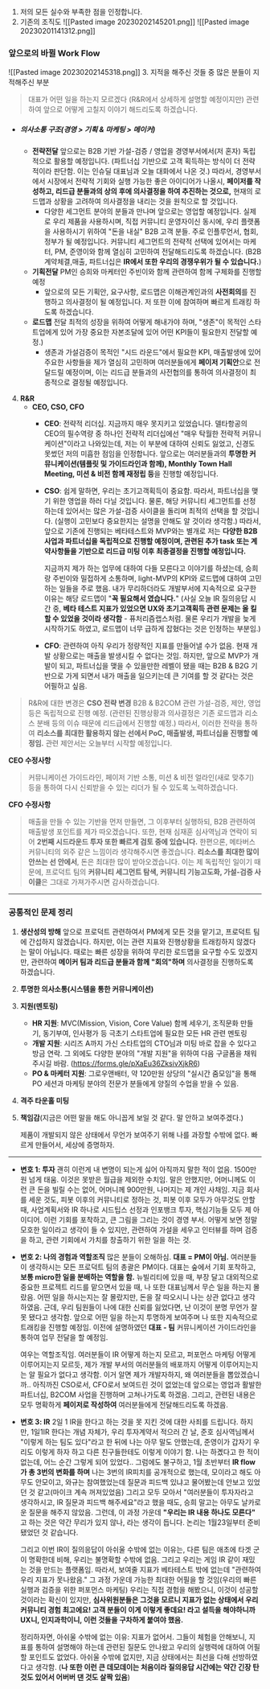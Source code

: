 1. 저의 모든 실수와 부족한 점을 인정합니다.
2. 기존의  조직도
![[Pasted image 20230202145201.png]]
![[Pasted image 20230201141312.png]]
### 앞으로의 바뀔 Work Flow
![[Pasted image 20230202145318.png]]
3. 지적을 해주신 것들 중 많은 분들이 지적해주신 부분
   > 대표가 어떤 일을 하는지 모르겠다 (R&R에서 상세하게 설명할 예정이지만) 관련하여 앞으로 어떻게 고칠지 이야기 해드리도록 하겠습니다.
   
   - ##### 의사소통 구조(경영 > 기획 & 마케팅 > 메이커)
      - **전략전달**
        앞으로는 B2B 기반 가설-검증 / 영업을 경영부서에서(저 혼자) 독립적으로 활용할 예정입니다. (파트너십 기반으로 고객 획득하는 방식이 더 전략적이라 판단함. 이는 인슈딜 대표님과 오늘 대화에서 나온 것.) 따라서, 경영부서에서 시장에서 전략적 기회와 실행 가능한 좋은 아이디어가 나올시, **페이저를 작성하고, 리드급 분들과의 상의 후에 의사결정을 하여 추진하는 것으로,** 현재의 로드맵과 상황을 고려하여 의사결정을 내리는 것을 원칙으로 할 것입니다. 
         - 다양한 세그먼트 분야의 분들과 만나며 앞으로는 영업할 예정입니다. 실제로 우리 제품을 사용하시며, 직접 커뮤니티 운영자이신 동시에, 우리 플랫폼을 사용하시기 위하여 "돈을 내실" B2B 고객 분들. 주로 인플루언서, 협회, 정부가 될 예정입니다. 커뮤니티 세그먼트의 전략적 선택에 있어서는 마케터, PM, 준영이와 함께 열심히 고민하여 전달해드리도록 하겠습니다. (B2B 계약체결,매출, 파트너십은 **IR에서 또한 우리의 경쟁우위가 될 수 있습니다.**)
      - **기획전달**
        PM인 승희와 마케터인 주빈이와 함께 관련하여 함께 구체화를 진행할 예정
         - 앞으로의 모든 기획안, 요구사항, 로드맵은 이해관계인과의 **사전회의**를 진행하고 의사결정이 될 예정입니다. 저 또한 이에 참여하며 빠르게 트래킹 하도록 하겠습니다.
      - **로드맵** 전달
        최적의 성장을 위하여 어떻게 해내가야 하며, "생존"이 목적인 스타트업에게 있어 가장 중요한 자본조달에 있어 어떤 KPI들이 필요한지 전달할 예정.)
         - 생존과 가설검증이 목적인 "시드 라운드"에서 필요한 KPI, 매출발생에 있어 주요한 사항들을 제가 열심히 고민하며 여러분들에게 **페이저 기획안**으로 전달드릴 예정이며, 이는 리드급 분들과의 사전협의를 통하여 의사결정이 최종적으로 결정될 예정입니다. 
4. **R&R**
      - **CEO, CSO, CFO**
         - **CEO**: 
           전략적 리더십. 지금까지 매우 못지키고 있었습니다. 델타항공의 CEO의 필수역량 중 하나인 전략적 리더십에선 "매우 탁월한 전략적 커뮤니케이션"이라고 나와있는데, 저는 이 부분에 대하여 신뢰도 잃었고, 신경도 못썼던 저의 미흡한 점임을 인정합니다. 앞으로는 여러분들과의 **투명한 커뮤니케이션(템플릿 및 가이드라인과 함께), Monthly Town Hall Meeting, 미션 & 비전 함께 재정립 등**을 진행할 예정입니다.
           
         - **CSO**: 
           쉽게 말하면, 우리는 초기고객획득이 중요함. 따라서, 파트너십을 맺기 위한 영업을 하러 다닐 것입니다. 물론, 해당 커뮤니티 세그먼트를 선정하는데 있어서는 많은 가설-검증 사이클을 돌리며 최적의 선택을 할 것입니다. (실행이 고민보다 중요한지는 설명을 안해도 알 것이라 생각함.) 따라서, 앞으로 기존에 진행되는 베타테스트와 MVP와는 별개로 저는 **다양한 B2B 사업과 파트너십을 독립적으로 진행할 예정이며, 관련된 추가 task 또는 계약사항들을 기반으로 리드급 미팅 이후 최종결정을 진행할 예정입니다.**
           
           지금까지 제가 하는 업무에 대하여 다들 모른다고 이야기를 하셨는데, 승희랑 주빈이와 밀접하게 소통하며, light-MVP의 KPI와 로드맵에 대하여 고민하는 일들을 주로 했음. 내가 무리하더라도 개발부서에 지속적으로 요구한 이유는 해당 로드맵이 "**꼭 필요해서 였습니다.**" (사실 오늘 IR 질의응답 시간 중, **베타 테스트 지표가 있었으면 UX와 초기고객획득 관련 문제는 올 킬 할 수 있었을 것이라 생각함** - 퓨처리즘랩스처럼. 물론 우리가 개발을 늦게 시작하기도 하였고, 로드맵이 너무 급하게 잡혔다는 것은 인정하는 부분임.)
           
         - **CFO**: 
           관련하여 아직 우리가 정량적인 지표를 만들어낼 수가 없음. 현재 개발 상황으로는 매출을 발생시킬 수 없다는 것임. 하지만, 앞으로 MVP가 개발이 되고, 파트너십을 맺을 수 있을만한 레벨이 됐을 때는 B2B & B2G 기반으로 가게 되면서 내가 매출을 일으키는데 큰 기여를 할 것 같다는 것은 어필하고 싶음. 

> R&R에 대한 변경은 
**CSO 전략 변경** 
> B2B & B2COM 관련 가설-검증, 제안, 영업 등은 독립적으로 진행 예정. (관련된 진행상황과 의사결정은 기존 로드맵과 리소스 분배 등의 이슈 때문에 리드급에서 진행할 예정.) 따라서, 이러한 전략을 통하여 **리소스를 최대한 활용하지 않는 선에서 PoC, 매출발생, 파트너십을 진행할 예정임.** 관련 제안서는 오늘부터 시작할 예정입니다.
> 
 **CEO 수정사항**
> 커뮤니케이션 가이드라인, 페이저 기반 소통, 미션 & 비전 얼라인(새로 맞추기) 등을 통하여 다시 신뢰받을 수 있는 리더가 될 수 있도록 노력하겠습니다.
> 
**CFO 수정사항**
> 매출을 만들 수 있는 기반을 먼저 만들면, 그 이후부터 실행하되, B2B 관련하여 매출발생 포인트를 제가 따오겠습니다. 또한, 현재 심재훈 심사역님과 연락이 되어 **2번째 시드라운드 투자 또한 빠르게 검토 중에 있습니다.** 한편으론, 메타버스 커뮤니티의 외주 같은 느낌이라 생각해주시면 좋겠습니다. **리소스를 최대한 많이 안쓰는 선 안에서**, 돈은 최대한 많이 받아오겠습니다. 이는 제 독립적인 일이기 때문에, 프로덕트 팀의 **커뮤니티 세그먼트 탐색, 커뮤니티 기능고도화, 가설-검증 사이클**은 그대로 가져가주시면 감사하겠습니다.

---
### 공통적인 문제 정리
1. **생산성의 방해**
   앞으로 프로덕트 관련하여서 PM에게 모든 것을 맡기고, 프로덕트 팀에 간섭하지 않겠습니다. 하지만, 이는 관련 지표와 진행상황을 트래킹하지 않겠다는 말이 아닙니다. 때로는 빠른 성장을 위하여 무리한 로드맵을 요구할 수도 있겠지만, 관련하여 **메이커 팀과 리드급 분들과 함께 "회의"하며** 의사결정을 진행하도록 하겠습니다.
2. **투명한 의사소통(시스템을 통한 커뮤니케이션)**
3. **지원(멘토링)**
   - **HR 지원**: MVC(Mission, Vision, Core Value) 함께 세우기, 조직문화 만들기, 동기부여, 인사평가 등 극초기 스타트업에 필요한 모든 HR 관련 멘토링
   - **개발 지원**: 시리즈 A까지 가신 스타트업의 CTO님과 미팅 바로 잡을 수 있다고 방금 연락. 그 외에도 다양한 분야의 "개발 지원"을 위하여 다음 구글폼을 채워주시길 바람. (https://forms.gle/pXaEu36ZksivXjkR6)
   - **PO & 마케터 지원**: 그로우앤배터, 약 120만원 상당의 "실시간 줌모임"을 통해 PO 세션과 마케팅 분야의 전문가 분들에게 양질의 수업을 받을 수 있음. 
4. **격주 타운홀 미팅**
5. **책임감**(지금은 어떤 말을 해도 아니꼽게 보일 것 같다. 말 안하고 보여주겠다.)
   
   제품이 개발되지 않은 상태에서 무언가 보여주기 위해 나를 과장할 수밖에 없다. 빠르게 만들어서, 세상에 증명하자.
---
- **변호 1: 투자**
   괜히 이런게 내 변명이 되는게 싫어 아직까지 말한 적이 없음. 1500만원 넘게 태움. 이것은 못받은 월급을 제외한 수치임. 말은 안했지만, 어머니께도 이런 큰 돈을 빌릴 수는 없어, 어머니께 900만원, 나머지는 제 개인 사채임. 지금 회사를 세운 것도, 피봇 이후의 커뮤니티로 정하는 것, 피봇 이후 모두가 아무것도 안할 때, 사업계획서와 IR 하나로 시드팁스 선정과 인포뱅크 투자, 핵심기능들 모두 제 아이디어. 이런 기회를 포착하고, 큰 그림을 그리는 것이 경영 부서. 어떻게 보면 정말 모호한 일이라고 생각이 들 수 있지만, 관련하여 가설을 세우고 인터뷰를 하며 검증을 하고, 관련 기회에서 가치를 창출하기 위한 일을 하는 것.
- **변호 2: 나의 경험과 역할조직** 
  많은 분들이 오해하심. **대표 = PM이 아님.** 여러분들이 생각하시는 모든 프로덕트 팀의 총괄은 PM이다. 대표는 숲에서 기회 포착하고, **보통 micro한 일을 분배하는 역할을 함.** 뉴빌리티에 있을 때, 부장 달고 대외적으로 중요한 프로젝트 리드를 맡으면서 있을 때, 나 또한 대표님께서 무슨 일을 하는지 몰랐음. 어떤 일을 하시는지는 잘 몰랐지만, 돈을 잘 따오시니 나는 상관 없다고 생각하였음. 근데, 우리 팀원들이 나에 대한 신뢰를 잃었다면, 난 이것이 분명 무언가 잘못 됐다고 생각함. 앞으로 어떤 일을 하는지 투명하게 보여주며 나 또한 지속적으로 트래킹을 진행할 예정임. 이전에 설명하였던 **대표 - 팀** 커뮤니케이션 가이드라인을 통하여 업무 전달을 할 예정임.
  
  여우는 역할조직임. 여러분들이 IR 어떻게 하는지 모르고, 퍼포먼스 마케팅 어떻게 이루어지는지 모르듯, 제가 개발 부서의 여러분들의 배포까지 어떻게 이루어지는지는 알 필요가 없다고 생각함. 이거 알면 제가 개발자하지, 왜 여러분들을 뽑았겠습니까.. 아직까진 CSO로서, CFO로서 보여드린 것이 없었는데 앞으로는 영업과 활발한 파트너십, B2COM 사업을 진행하며 고쳐나가도록 하겠음. 그리고, 관련된 내용은 모두 명확하게 **페이저로 작성하여** 여러분들에게 전달해드리도록 하겠음.
- **변호 3: IR**
  2일 1 IR을 한다고 하는 것을 못 지킨 것에 대한 사죄를 드립니다. 하지만, 1일1IR 한다는 개념 자체가, 우리 투자계약서 적으러 간 날, 준호 심사역님께서 "이렇게 하는 팀도 있다"라고 한 뒤에 나는 아무 말도 안했는데, 준영이가 갑자기 우리도 이렇게 하자 하고 다른 친구들한테도 이렇게 이야기 함. 나는 하곘다고 한 적이 없는데, 어느 순간 그렇게 되어 있었다.. 그럼에도 불구하고, 1월 초반부터 **IR flow가 총 3번의 변화를 하며** 나는 3번의 IR피치를 공개적으로 했는데, 모이라고 해도 아무도 안모이고, 와규는 참여했었는데 질문과 피드백 있냐고 물어봤는데 안보고 있었던 것 같고(마이크 계속 꺼져있었음) 그리고 모두 모아서 "여러분들이 투자자라고 생각하시고, IR 질문과 피드백 해주세요"라고 했을 때도, 승희 말고는 아무도 날카로운 질문을 해주지 않았음. 그런데, 이 과정 가운데 **"우리는 IR 내용 하나도 모른다"** 고 하는 것은 약간 무리가 있지 않나, 라는 생각이 듭니다. 논리는 1월23일부터 준비됐었던 것 같습니다.
  
  그리고 이번 IR이 질의응답이 아쉬울 수밖에 없는 이유는, 다른 팀은 애초에 타겟 군이 명확한데 비해, 우리는 불명확할 수밖에 없음. 그리고 우리는 게임 IR 같이 재밌는 것을 만드는 플랫폼임. 따라서, 보여줄 지표가 베타테스트 밖에 없는데 "관련하여 우리 지표가 못나왔음." 그 과정 가운데 가능한 최대한 어필을 할 것임(우리의 빠른 실행과 검증을 위한 퍼포먼스 마케팅) 우리는 직접 경험을 해봤으니, 이것이 성공할 것이라는 확신이 있지만, **심사위원분들은 그것을 모르니 지표가 없는 상태에서 우리 커뮤니티 경험 최고에요! 고객 분들이 이게 이렇게 좋데요! 라고 설득을 해야하니까 UX니, 인지과학이니, 이런 것들을 구차하게 붙여야 했음.** 
  
  정리하자면, 아쉬울 수밖에 없는 이유: 지표가 없어서. 그들이 체험을 안해보니, 지표를 통하여 설명해야 하는데 관련된 질문도 안나왔고 우리의 실행력에 대하여 어필할 포인트도 없었다. 아쉬울 수밖에 없지만, 지금 상태에서는 최선을 다해 선방하였다고 생각함. (**나 또한 이런 큰 데모데이는 처음이라 질의응답 시간에는 약간 긴장 탄 것도 있어서 어버버 댄 것도 살짝 있음**)